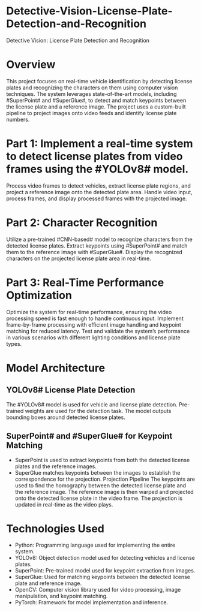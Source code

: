 # Detective-Vision-License-Plate-Detection-and-Recognition
Detective Vision: License Plate Detection and Recognition

# Overview
This project focuses on real-time vehicle identification by detecting license plates and recognizing the characters on them using computer vision techniques. The system leverages state-of-the-art models, including #SuperPoint# and #SuperGlue#, to detect and match keypoints between the license plate and a reference image. The project uses a custom-built pipeline to project images onto video feeds and identify license plate numbers.

# Part 1: Implement a real-time system to detect license plates from video frames using the #YOLOv8# model.
Process video frames to detect vehicles, extract license plate regions, and project a reference image onto the detected plate area.
Handle video input, process frames, and display processed frames with the projected image.

# Part 2: Character Recognition 
Utilize a pre-trained #CNN-based# model to recognize characters from the detected license plates.
Extract keypoints using #SuperPoint# and match them to the reference image with #SuperGlue#.
Display the recognized characters on the projected license plate area in real-time.

# Part 3: Real-Time Performance Optimization 
Optimize the system for real-time performance, ensuring the video processing speed is fast enough to handle continuous input.
Implement frame-by-frame processing with efficient image handling and keypoint matching for reduced latency.
Test and validate the system’s performance in various scenarios with different lighting conditions and license plate types.

# Model Architecture
## YOLOv8# License Plate Detection
The #YOLOv8# model is used for vehicle and license plate detection.
Pre-trained weights are used for the detection task.
The model outputs bounding boxes around detected license plates.
## SuperPoint# and #SuperGlue# for Keypoint Matching
- SuperPoint is used to extract keypoints from both the detected license plates and the reference images.
- SuperGlue matches keypoints between the images to establish the correspondence for the projection.
Projection Pipeline
The keypoints are used to find the homography between the detected license plate and the reference image.
The reference image is then warped and projected onto the detected license plate in the video frame.
The projection is updated in real-time as the video plays.

# Technologies Used
- Python: Programming language used for implementing the entire system.
- YOLOv8: Object detection model used for detecting vehicles and license plates.
- SuperPoint: Pre-trained model used for keypoint extraction from images.
- SuperGlue: Used for matching keypoints between the detected license plate and reference image.
- OpenCV: Computer vision library used for video processing, image manipulation, and keypoint matching.
- PyTorch: Framework for model implementation and inference.
